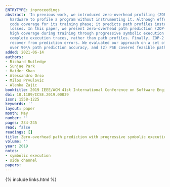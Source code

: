 ```yaml
---
ENTRYTYPE: inproceedings
abstract: 'In previous work, we introduced zero-overhead profiling (ZOP), a technique that leverages the electromagnetic emissions generated by the computer
  hardware to profile a program without instrumenting it. Although effective, ZOP has several shortcomings: it requires test inputs that achieve extensive
  code coverage for its training phase; it predicts path profiles instead of complete execution traces; and its predictions can suffer unrecoverable accuracy
  losses. In this paper, we present zero-overhead path prediction (ZOP-2), an approach that extends ZOP and addresses its limitations. First, ZOP-2 achieves
  high coverage during training through progressive symbolic execution (PSE)-symbolic execution of increasingly small program fragments. Second, ZOP-2 predicts
  complete execution traces, rather than path profiles. Finally, ZOP-2 mitigates the problem of path mispredictions by using a stateless approach that can
  recover from prediction errors. We evaluated our approach on a set of benchmarks with promising results; for the cases considered, (1) ZOP-2 achieved
  over 90\% path prediction accuracy, and (2) PSE covered feasible paths missed by traditional symbolic execution, thus boosting ZOP-2''s accuracy.'
added: 2021-06-14
authors:
- Richard Rutledge
- Sunjae Park
- Haider Khan
- Alessandro Orso
- Milos Prvulovic
- Alenka Zajic
booktitle: 2019 IEEE/ACM 41st International Conference on Software Engineering (ICSE)
doi: 10.1109/ICSE.2019.00039
issn: 1558-1225
keywords: ''
layout: paper
month: May
number: ''
pages: 234-245
read: false
readings: []
title: Zero-overhead path prediction with progressive symbolic execution
volume: ''
year: 2019
notes:
- symbolic execution
- side channel
papers:
---
```

{% include links.html %}
